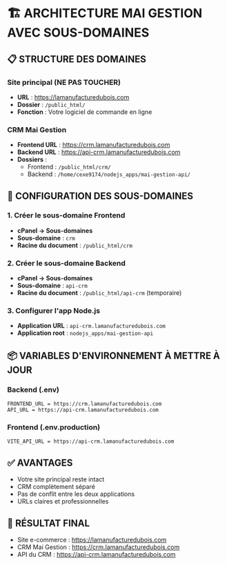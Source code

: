 # 🏗️ ARCHITECTURE MAI GESTION AVEC SOUS-DOMAINES

## 📋 STRUCTURE DES DOMAINES

### Site principal (NE PAS TOUCHER)
- **URL** : https://lamanufacturedubois.com
- **Dossier** : `/public_html/`
- **Fonction** : Votre logiciel de commande en ligne

### CRM Mai Gestion
- **Frontend URL** : https://crm.lamanufacturedubois.com
- **Backend URL** : https://api-crm.lamanufacturedubois.com
- **Dossiers** :
  - Frontend : `/public_html/crm/`
  - Backend : `/home/cexe9174/nodejs_apps/mai-gestion-api/`

## 🔧 CONFIGURATION DES SOUS-DOMAINES

### 1. Créer le sous-domaine Frontend
- **cPanel → Sous-domaines**
- **Sous-domaine** : `crm`
- **Racine du document** : `/public_html/crm`

### 2. Créer le sous-domaine Backend
- **cPanel → Sous-domaines**
- **Sous-domaine** : `api-crm`
- **Racine du document** : `/public_html/api-crm` (temporaire)

### 3. Configurer l'app Node.js
- **Application URL** : `api-crm.lamanufacturedubois.com`
- **Application root** : `nodejs_apps/mai-gestion-api`

## 📦 VARIABLES D'ENVIRONNEMENT À METTRE À JOUR

### Backend (.env)
```
FRONTEND_URL = https://crm.lamanufacturedubois.com
API_URL = https://api-crm.lamanufacturedubois.com
```

### Frontend (.env.production)
```
VITE_API_URL = https://api-crm.lamanufacturedubois.com
```

## ✅ AVANTAGES
- Votre site principal reste intact
- CRM complètement séparé
- Pas de conflit entre les deux applications
- URLs claires et professionnelles

## 🚀 RÉSULTAT FINAL
- Site e-commerce : https://lamanufacturedubois.com
- CRM Mai Gestion : https://crm.lamanufacturedubois.com
- API du CRM : https://api-crm.lamanufacturedubois.com 
